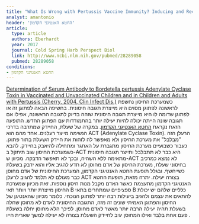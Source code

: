 ```yaml
---
title: "What Is Wrong with Pertussis Vaccine Immunity? Inducing and Recalling Vaccine-Specific Immunity"
analyst: amantonio
header: 'החטא האנטיגני הקדמון'
article:
  type: article
  authors: Eberhardt
  year: 2017
  journal: Cold Spring Harb Perspect Biol
  link: http://www.ncbi.nlm.nih.gov/pubmed/28289058
  pubmed: 28289058
conditions:
- החטא האנטיגני הקדמון
---
```


[Determination of Serum Antibody to Bordetella pertussis Adenylate Cyclase Toxin in Vaccinated and Unvaccinated Children and in Children and Adults with Pertussis (Cherry, 2004, Clin Infect Dis.)](https://academic.oup.com/cid/article/38/4/502/351500/Determination-of-Serum-Antibody-to-Bordetella)
כשמערכת החיסון נחשפת לראשונה לפתוגן מסוים היא מייצרת תגובה חיסונית. בחשיפה הבאה לפתוגן זה או לפתוגן שדומה לו היא מייצרת תגובה חיסונית שזהה בדיוק לתגובה הראשונה, אפילו אם תגובה שונה הייתה יכולה להיות יעילה יותר בהתמודדות עם הפתוגן החדש. התופעה הזאת נקראת [החטא האנטיגני הקדמון](https://en.wikipedia.org/wiki/Original_antigenic_sin).
במקרה של שעלת, החיידק שמתרבה בדרכי הנשימה מייצר רעלנים. אחד מהם הוא ACT (Adenylate Cyclase Toxin). הרעלן הזה "מבלבל" את מערכת החיסון ולא מאפשר לה לזהות את חיידק השעלת בתור פתוגן. כעבור כשבועיים מערכת החיסון מתגברת על האתגר ומתחילה להיאבק בחיידק. להבא כשמערכת החיסון שוב תיתקל ב-ACT היא כבר לא תתבלבל ותייצר תגובה חיסונית מתאימה ללא השהיה, ובכך לא תאפשר הדבקה.
מכיוון ש-ACT לא נמצא כמרכיב בחיסוני שעלת, מערכת החיסון של אדם מחוסן לא תדע להגיב אליו והוא ידבק בשעלת כשייחשף. ובגלל תופעת החטא האנטיגני הקדמון, המערכת החיסונית של אדם מחוסן כבר מעולם לא תלמד להגיב לרעלן ACT בצורה יעילה.
יתרה מזאת, תופעת החטא האנטיגני הקדמון מתעצמת כאשר האדם מקבל מנות חיסון נוספות. זאת מכיוון שמערכת החיסון מייצרת יותר ויותר תאי B ספציפיים שמתחרים בתאי B כלליים שלהם יש יכולת להתאים את עצמם ולהגיב ביעילות רבה יותר לפתוגן הנוכחי.
כלומר מכיוון שהאנטיגן של החיסון והפתוגן האמיתי שונים זה מזה, התגובה החיסונית לאדם לא מחוסן שחלה בשעלת תהיה יעילה הרבה יותר מאשר לאדם מחוסן. לפיכך הלא מחוסן יחלה בשעלת פעם אחת בלבד ואילו המחוסן יגיב לחיידק השעלת בצורה לא יעילה למשך שארית חייו .
